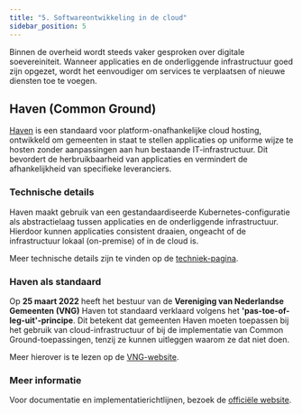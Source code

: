 ```yaml
---
title: "5. Softwareontwikkeling in de cloud"
sidebar_position: 5
---
```


Binnen de overheid wordt steeds vaker gesproken over digitale soevereiniteit. Wanneer applicaties en de onderliggende infrastructuur goed zijn opgezet, wordt het eenvoudiger om services te verplaatsen of nieuwe diensten toe te voegen.

## Haven (Common Ground)

[Haven](https://haven.commonground.nl/) is een standaard voor platform-onafhankelijke cloud hosting, ontwikkeld om gemeenten in staat te stellen applicaties op uniforme wijze te hosten zonder aanpassingen aan hun bestaande IT-infrastructuur. Dit bevordert de herbruikbaarheid van applicaties en vermindert de afhankelijkheid van specifieke leveranciers.

### Technische details

Haven maakt gebruik van een gestandaardiseerde Kubernetes-configuratie als abstractielaag tussen applicaties en de onderliggende infrastructuur. Hierdoor kunnen applicaties consistent draaien, ongeacht of de infrastructuur lokaal (on-premise) of in de cloud is.

Meer technische details zijn te vinden op de [techniek-pagina](https://haven.commonground.nl/techniek).

### Haven als standaard

Op **25 maart 2022** heeft het bestuur van de **Vereniging van Nederlandse Gemeenten (VNG)** Haven tot standaard verklaard volgens het **'pas-toe-of-leg-uit'-principe**. Dit betekent dat gemeenten Haven moeten toepassen bij het gebruik van cloud-infrastructuur of bij de implementatie van Common Ground-toepassingen, tenzij ze kunnen uitleggen waarom ze dat niet doen.

Meer hierover is te lezen op de [VNG-website](https://vng.nl/nieuws/bestuur-vng-verklaart-haven-tot-standaard).

### Meer informatie

Voor documentatie en implementatierichtlijnen, bezoek de [officiële website](https://haven.commonground.nl/).
